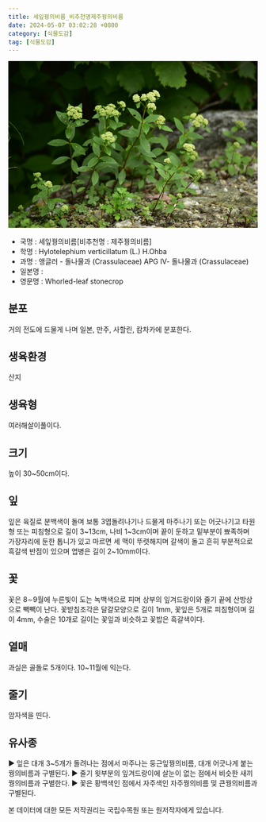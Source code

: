 ```yaml
---
title: 세잎꿩의비름_비추천명제주꿩의비름
date: 2024-05-07 03:02:28 +0800
category: [식물도감]
tag: [식물도감]
---
```




![세잎꿩의비름[비추천명 : 제주꿩의비름]](/assets/img/fileUpload/plants/basic/Crassulaceae/Hylotelephium/18531/18531_2020_2_th2.JPG)
- 국명 : 세잎꿩의비름[비추천명 : 제주꿩의비름]
- 학명 : Hylotelephium verticillatum (L.) H.Ohba
- 과명 : 앵글러 - 돌나물과 (Crassulaceae) APG Ⅳ- 돌나물과 (Crassulaceae)
- 일본명 : 
- 영문명 : Whorled-leaf stonecrop


## 분포
거의 전도에 드물게 나며 일본, 만주, 사할린, 캄차카에 분포한다.
## 생육환경
산지
## 생육형
여러해살이풀이다.
## 크기
높이 30~50cm이다.
## 잎
잎은 육질로 분백색이 돌며 보통 3엽돌려나기나 드물게 마주나기 또는 어긋나기고 타원형 또는 피침형으로 길이 3~13cm, 나비 1~3cm이며 끝이 둔하고 밑부분이 뾰족하며 가장자리에 둔한 톱니가 있고 마르면 세 맥이 뚜렷해지며 갈색이 돌고 흔히 부분적으로 흑갈색 반점이 있으며 엽병은 길이 2~10mm이다.
## 꽃
꽃은 8∼9월에 누른빛이 도는 녹백색으로 피며 상부의 잎겨드랑이와 줄기 끝에 산방상으로 빽빽이 난다. 꽃받침조각은 달걀모양으로 길이 1mm, 꽃잎은 5개로 피침형이며 길이 4mm, 수술은 10개로 길이는 꽃잎과 비슷하고 꽃밥은 흑갈색이다. 
## 열매
과실은 골돌로 5개이다. 10~11월에 익는다. 
## 줄기
암자색을 띤다.
## 유사종
▶ 잎은 대개 3~5개가 돌려나는 점에서 마주나는 둥근잎꿩의비름, 대개 어긋나게 붙는 꿩의비름과 구별된다.
▶ 줄기 윗부분의 잎겨드랑이에 살눈이 없는 점에서 비슷한 새끼꿩의비름과 구별한다.
▶ 꽃은 황백색인 점에서 자주색인 자주꿩의비름 및 큰꿩의비름과 구별된다. 






본 데이터에 대한 모든 저작권리는 국립수목원 또는 원저작자에게 있습니다.
